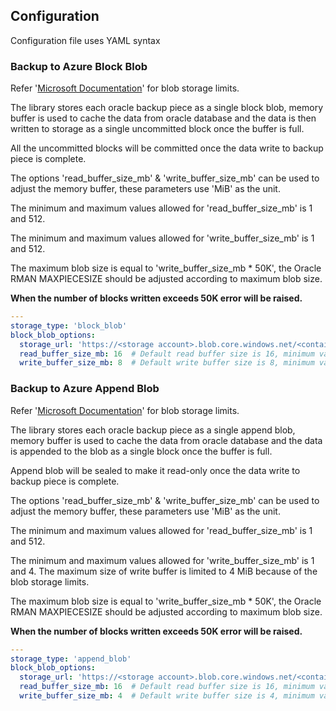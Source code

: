 ## Configuration

Configuration file uses YAML syntax

### Backup to Azure Block Blob

Refer '[Microsoft Documentation](https://learn.microsoft.com/en-us/azure/storage/blobs/scalability-targets#scale-targets-for-blob-storage)' for blob storage limits.

The library stores each oracle backup piece as a single block blob, memory buffer is used to cache the data from oracle database and the data is then written to storage as a single uncommitted block once the buffer is full. 

All the uncommitted blocks will be committed once the data write to backup piece is complete.

The options 'read_buffer_size_mb' & 'write_buffer_size_mb' can be used to adjust the memory buffer, these parameters use 'MiB' as the unit.

The minimum and maximum values allowed for 'read_buffer_size_mb' is 1 and 512.

The minimum and maximum values allowed for 'write_buffer_size_mb' is 1 and 512.

The maximum blob size is equal to 'write_buffer_size_mb * 50K', the Oracle RMAN MAXPIECESIZE should be adjusted according to maximum blob size.

**When the number of blocks written exceeds 50K error will be raised.**

```yaml
---
storage_type: 'block_blob'
block_blob_options:
  storage_url: 'https://<storage account>.blob.core.windows.net/<container name>/<key prefix : optional>/?<sas token>'
  read_buffer_size_mb: 16  # Default read buffer size is 16, minimum value is 1 maximum value is 512.
  write_buffer_size_mb: 8  # Default write buffer size is 8, minimum value is 1 maximum value is 512. Write buffer size dictates the max size of the blob "<write buffer size> * 50000"
```


### Backup to Azure Append Blob

Refer '[Microsoft Documentation](https://learn.microsoft.com/en-us/azure/storage/blobs/scalability-targets#scale-targets-for-blob-storage)' for blob storage limits.

The library stores each oracle backup piece as a single append blob, memory buffer is used to cache the data from oracle database and the data is appended to the blob as a single block once the buffer is full.

Append blob will be sealed to make it read-only once the data write to backup piece is complete.

The options 'read_buffer_size_mb' & 'write_buffer_size_mb' can be used to adjust the memory buffer, these parameters use 'MiB' as the unit.

The minimum and maximum values allowed for 'read_buffer_size_mb' is 1 and 512.

The minimum and maximum values allowed for 'write_buffer_size_mb' is 1 and 4. The maximum size of write buffer is limited to 4 MiB because of the blob storage limits.

The maximum blob size is equal to 'write_buffer_size_mb * 50K', the Oracle RMAN MAXPIECESIZE should be adjusted according to maximum blob size.

**When the number of blocks written exceeds 50K error will be raised.**

```yaml
---
storage_type: 'append_blob'
block_blob_options:
  storage_url: 'https://<storage account>.blob.core.windows.net/<container name>/<key prefix : optional>/?<sas token>'
  read_buffer_size_mb: 16  # Default read buffer size is 16, minimum value is 1 maximum value is 512
  write_buffer_size_mb: 4  # Default write buffer size is 4, minimum value is 1 maximum value is 4. Maximum blob size when using append blob is 195 GiB
```
